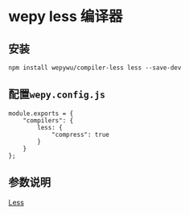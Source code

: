 # wepy less 编译器

## 安装

```
npm install wepywu/compiler-less less --save-dev
```


## 配置`wepy.config.js`

```
module.exports = {
    "compilers": {
        less: {
            "compress": true
        }
    }
};
```

## 参数说明

[Less](https://github.com/less/less.js)
